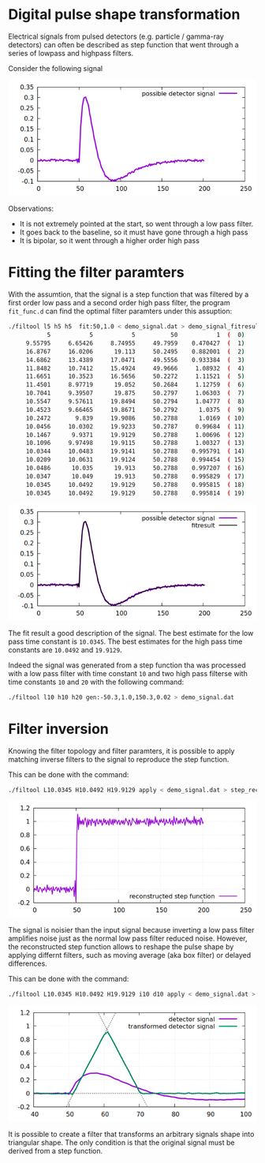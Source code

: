 # Digital pulse shape transformation

Electrical signals from pulsed detectors (e.g. particle / gamma-ray detectors) can often be described as step function that went through a series of lowpass and highpass filters.

Consider the following signal

![demo_signal](demo_signal.png)

Observations:
  - It is not extremely pointed at the start, so went through a low pass filter.
  - It goes back to the baseline, so it must have gone through a high pass
  - It is bipolar, so it went through a higher order high pass

# Fitting the filter paramters

With the assumtion, that the signal is a step function that was filtered by a first order low pass and a second order high pass filter, the program `fit_func.d` can find the optimal filter paramters under this assuption:

```bash 
./filtool l5 h5 h5  fit:50,1.0 < demo_signal.dat > demo_signal_fitresult.dat 
           5           5           5          50           1  (  0)
     9.55795     6.65426     8.74955     49.7959    0.470427  (  1)     chi=89.6374
     16.8767     16.0206      19.113     50.2495    0.882001  (  2)     chi=51.6394
     14.6862     13.4389     17.0471     49.5556    0.933384  (  3)     chi=28.239
     11.8482     10.7412     15.4924     49.9666     1.08932  (  4)     chi=7.88296
     11.6651     10.3523     16.5656     50.2272     1.11521  (  5)     chi=4.47645
     11.4501     8.97719      19.052     50.2684     1.12759  (  6)     chi=4.45283
     10.7041     9.39507      19.875     50.2797     1.06303  (  7)     chi=3.87555
     10.5547     9.57611     19.8494     50.2794     1.04777  (  8)     chi=3.85333
     10.4523     9.66465     19.8671     50.2792      1.0375  (  9)     chi=3.85293
     10.2472       9.839     19.9086     50.2788      1.0169  ( 10)     chi=3.85281
     10.0456     10.0302     19.9233     50.2787     0.99684  ( 11)     chi=3.85272
     10.1467      9.9371     19.9129     50.2788     1.00696  ( 12)     chi=3.8525
     10.1096     9.97498     19.9115     50.2788     1.00327  ( 13)     chi=3.85247
     10.0344     10.0483     19.9141     50.2788    0.995791  ( 14)     chi=3.85246
     10.0209     10.0631     19.9124     50.2788    0.994454  ( 15)     chi=3.85245
     10.0486      10.035      19.913     50.2788    0.997207  ( 16)     chi=3.85245
     10.0347      10.049      19.913     50.2788    0.995829  ( 17)     chi=3.85245
     10.0345     10.0492     19.9129     50.2788    0.995815  ( 18)     chi=3.85245
     10.0345     10.0492     19.9129     50.2788    0.995814  ( 19)     chi=3.85245

```

![demo_signal_fit](demo_signal_fit.png)

The fit result a good description of the signal. 
The best estimate for the low pass time constant is `10.0345`.
The best estimates for the high pass time constants are `10.0492` and `19.9129`.

Indeed the signal was generated from a step function tha was processed with a low pass filter with time constant `10` and two high pass filterse with time constants `10` and `20` with the following command:

```bash
./filtool l10 h10 h20 gen:-50.3,1.0,150.3,0.02 > demo_signal.dat
```

# Filter inversion

Knowing the filter topology and filter paramters, it is possible to apply matching inverse filters to the signal to reproduce the step function.

This can be done with the command: 

```bash
./filtool L10.0345 H10.0492 H19.9129 apply < demo_signal.dat > step_reconstruction.dat
```

![step_reconstruction](step_reconstruction.png)

The signal is noisier than the input signal because inverting a low pass filter amplifies noise just as the normal low pass filter reduced noise.
However, the reconstructed step function allows to reshape the pulse shape by applying differnt filters, such as moving average (aka box filter) or delayed differences.

This can be done with the command: 

```bash
./filtool L10.0345 H10.0492 H19.9129 i10 d10 apply < demo_signal.dat > triangle.dat
```

![triangle](triangle.png)

It is possible to create a filter that transforms an arbitrary signals shape into triangular shape.
The only condition is that the original signal must be derived from a step function. 

